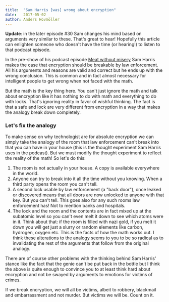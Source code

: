```yaml
---
title:	"Sam Harris [was] wrong about encryption"
date:	2017-05-02
author: Anders Hovmöller
---
```


  **Update**: in the later episode #30 Sam changes his mind based on arguments very similar to these. That's great to hear! Hopefully this article can enlighten someone who doesn't have the time (or hearing!) to listen to that podcast episode.

In the pre-show of his podcast episode [Meat without misery](https://overcast.fm/+BSCAiZfqg) Sam Harris makes the case that encryption should be breakable by law enforcement. All his arguments and reasons are valid and correct but he ends up with the wrong conclusion. This is common and in fact almost necessary for intelligent people to get wrong when not faced with the math.

But the math is the key thing here. You can't just ignore the math and talk about encryption like it has nothing to do with math and everything to do with locks. That's ignoring reality in favor of wishful thinking. The fact is that a safe and lock are very different from encryption in a way that makes the analogy break down completely.

### Let's fix the analogy

To make sense on why technologist are for absolute encryption we can simply take the analogy of the room that law enforcement can't break into that you can have in your house (this is the thought experiment Sam Harris uses in the podcast). But we must modify the thought experiment to reflect the reality of the math! So let's do this:

1. The room is not actually in your house. A copy is available everywhere in the world.
2. Anyone can try to break into it all the time without you knowing. When a third party opens the room you can't tell.
3. A second lock usable by law enforcement (a "back door"), once leaked or discovered means that all doors are now unlocked to anyone with that key. But you can't tell. This goes also for any such rooms law enforcement has! Not to mention banks and hospitals.
4. The lock and the room and the contents are in fact mixed up at the subatomic level so you can't even melt it down to see which atoms were in it. Think about that: if the room is filled with nazi gold, if you melt it down you will get just a slurry or random elements like carbon, hydrogen, oxygen etc.
This is the facts of how the math works out. I think these alterations to the analogy seems to you to be so radical as to invalidating the rest of the arguments that follow from the original analogy.

There are of course other problems with the thinking behind Sam Harris' stance like the fact that the genie can't be put back in the bottle but I think the above is quite enough to convince you to at least think hard about encryption and not be swayed by arguments to emotions for victims of crimes.

If we break encryption, we will all be victims, albeit to robbery, blackmail and embarrassment and not murder. But victims we will be. Count on it.
